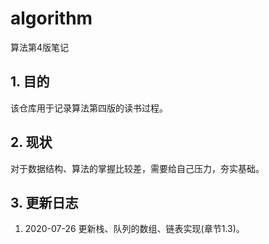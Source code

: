 # algorithm
算法第4版笔记

## 1. 目的
该仓库用于记录算法第四版的读书过程。

## 2. 现状
对于数据结构、算法的掌握比较差，需要给自己压力，夯实基础。

## 3. 更新日志
1. 2020-07-26 更新栈、队列的数组、链表实现(章节1.3)。
